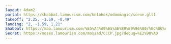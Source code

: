 ```yaml
---
layout: Adam2
portal: https://shabbat.lamourism.com/kolobok/odoomagic/scene.gltf
takeoff: "2.25, -1.69, -0.49"
landing: "2, -1.59, 1.21"
Shabbat: https://mao.lamourism.com/%E5%A4%A9%E5%AE%89%E9%96%80/%EC%86%A1%EC%9B%90%EC%84%AD.mp4
Secret: https://moses.lamourism.com/mossad/CCCP.jpg?debug=%E2%98%AD
---
```

